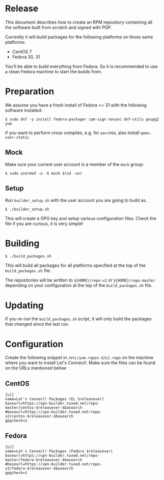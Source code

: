 # Release

This document describes how to create an RPM repository containing all the 
software built from scratch and signed with PGP.

Currently it will build packages for the following platforms on those same
platforms:

* CentOS 7
* Fedora 30, 31

You'll be able to build everything from Fedora. So it is recommended to use
a clean Fedora machine to start the builds from.

# Preparation

We assume you have a fresh install of Fedora >= 31 with the following software 
installed:

    $ sudo dnf -y install fedora-packager rpm-sign nosync dnf-utils gnupg2 yum

If you want to perform cross compiles, e.g. for `aarch64`, also install 
`qemu-user-static`

## Mock

Make sure your current user account is a member of the `mock` group:

    $ sudo usermod -a -G mock $(id -un)

## Setup

Run `builder_setup.sh` with the user account you are going to 
build as.

	$ ./builder_setup.sh
	
This will create a GPG key and setup various configuration files. Check 
the file if you are curious, it is very simple!

# Building

	$ ./build_packages.sh

This will build all packages for all platforms specified at the top of 
the `build_packages.sh` file.

The repositories will be written to `${HOME}/repo-v2` or 
`${HOME}/repo-master` depending on your configuration at the top of the
`build_packages.sh` file.

# Updating

If you re-run the `build_packages.sh` script, it will only build the packages
that changed since the last run.

# Configuration

Create the following snippet in `/etc/yum.repos.d/LC.repo` on the machine where 
you want to install Let's Connect!. Make sure the files can be found on the URLs 
mentioned below:

## CentOS

    [LC]
    name=Let's Connect! Packages (EL $releasever)
    baseurl=https://vpn-builder.tuxed.net/repo-master/centos-$releasever-$basearch
    #baseurl=https://vpn-builder.tuxed.net/repo-v2/centos-$releasever-$basearch
    gpgcheck=1

## Fedora

    [LC]
    name=Let's Connect! Packages (Fedora $releasever) 
    baseurl=https://vpn-builder.tuxed.net/repo-master/fedora-$releasever-$basearch
    #baseurl=https://vpn-builder.tuxed.net/repo-v2/fedora-$releasever-$basearch
    gpgcheck=1
